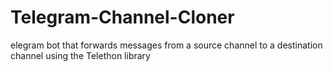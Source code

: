 # Telegram-Channel-Cloner
elegram bot that forwards messages from a source channel to a destination channel using the Telethon library
